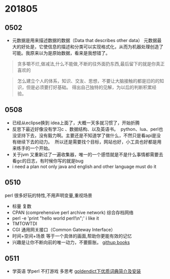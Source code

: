 # 201805

##  0502

* 元数据是用来描述数据的数据（Data that describes other data）
元数据最大的好处是，它使信息的描述和分类可以实现格式化，从而为机器处理创造了可能。我原来以为是原始数据，看来是我想错了。

> 贪多嚼不烂,做减法,什么不能做,不断的往外面扔东西,最后留下的就是你真正喜欢的

> 怎么建立个人的体系，知识、交友、思想，不要让大脑接触的都是旧的的知识，但是必须要打好基础。
得出自己独特的见解，为以后的判断积累经验。

## 0508 

* 已经从eclipse换到 idea上面了，大概一天多就习惯了，开始折腾
* 反思下最近好像没有学习c 、数据结构、以及英语书。
  python、lua、perl也没坚持下去，没有毅力啊。主要还是不知道学了做什么，不然只是看api是没有继续下去的动力。 
  所以还是需要找个目标，网站也好，小工具也好都是用来练手的一个开始。
* 关于jvm 又重新过了一遍收集器，唯一的一个感悟就是不是什么事情都需要去看gc的日志，有时候你写的就是bug
* i need a plan not only java and english and other language must do it 


## 0510 
 perl 很多好玩的特性,不用声明变量,重视场景
* 标量 复数
* CPAN (comprehensive perl archive network) 综合存档网络
* perl -e 'print "hello world perl!\n";'  i like it
* TMTOWTDI
* CGI 通用网关接口（Common Gateway Interface） 
* 时间+空间+场景 等于一个具体的画面,帮助你更能有效的记忆
* 兴趣是让你不断向前的唯一动力，不要膨胀。
[githup books](https://www.jianshu.com/p/0f122a6120e7)

## 0511
* 学英语 学perl 不打游戏 多思考
[goldendict下优质词典简介及安装](https://blog.yuanbin.me/posts/2013-01/2013-01-31_23-07-00.html)
